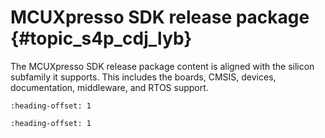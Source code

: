 # MCUXpresso SDK release package {#topic_s4p_cdj_lyb}

The MCUXpresso SDK release package content is aligned with the silicon subfamily it supports. This includes the boards, CMSIS, devices, documentation, middleware, and RTOS support.


```{include} ../topics/device_support.md
:heading-offset: 1
```

```{include} ../topics/middleware.md
:heading-offset: 1
```

